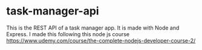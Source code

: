 # task-manager-api

This is the REST API of a task manager app.
It is made with Node and Express.
I made this following this node js course https://www.udemy.com/course/the-complete-nodejs-developer-course-2/
